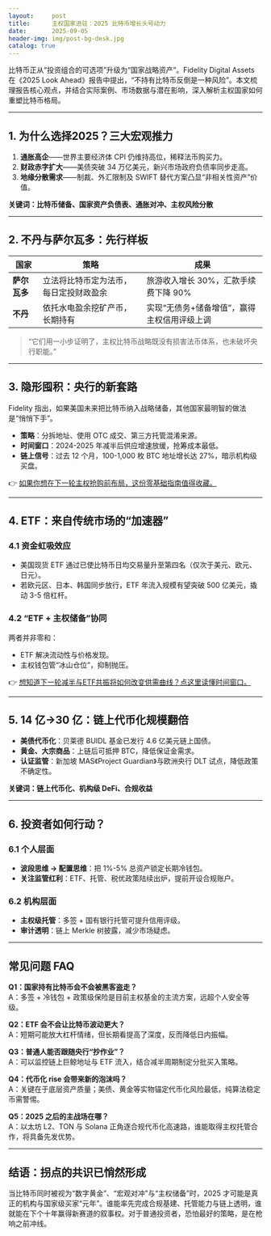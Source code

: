 ```yaml
---
layout:     post
title:      主权国家进驻：2025 比特币增长头号动力
date:       2025-09-05
header-img: img/post-bg-desk.jpg
catalog: true
---
```


比特币正从“投资组合的可选项”升级为“国家战略资产”。Fidelity Digital Assets 在《2025 Look Ahead》报告中提出，“不持有比特币反倒是一种风险”。本文梳理报告核心观点，并结合实际案例、市场数据与潜在影响，深入解析主权国家如何重塑比特币格局。

---

## 1. 为什么选择2025？三大宏观推力

1. **通胀高企**——世界主要经济体 CPI 仍维持高位，稀释法币购买力。  
2. **财政赤字扩大**——美债突破 34 万亿美元，新兴市场政府负债率同步走高。  
3. **地缘分散需求**——制裁、外汇限制及 SWIFT 替代方案凸显“非相关性资产”价值。

**关键词：比特币储备、国家资产负债表、通胀对冲、主权风险分散**

---

## 2. 不丹与萨尔瓦多：先行样板

| 国家 | 策略 | 成果 |
| -- | -- | -- |
| **萨尔瓦多** | 立法将比特币定为法币，每日定投财政盈余 | 旅游收入增长 30%，汇款手续费下降 90% |
| **不丹** | 依托水电盈余挖矿产币，长期持有 | 实现“无债务+储备增值”，赢得主权信用评级上调 |

> “它们用一小步证明了，主权比特币战略既没有损害法币体系，也未破坏央行职能。”

---

## 3. 隐形囤积：央行的新套路

Fidelity 指出，如果美国未来把比特币纳入战略储备，其他国家最明智的做法是“悄悄下手”。

- **策略**：分拆地址、使用 OTC 成交、第三方托管混淆来源。  
- **时间窗口**：2024-2025 年减半后供应增速放缓，抢筹成本最低。  
- **链上信号**：过去 12 个月，100-1,000 枚 BTC 地址增长达 27%，暗示机构级买盘。

👉 [如果你想在下一轮主权抢购前布局，这份零基础指南值得收藏。](https://okxdog.com/)

---

## 4. ETF：来自传统市场的“加速器”

### 4.1 资金虹吸效应

- 美国现货 ETF 通过已使比特币日均交易量升至第四名（仅次于美元、欧元、日元）。  
- 若欧元区、日本、韩国同步放行，ETF 年流入规模有望突破 500 亿美元，撬动 3-5 倍杠杆。

### 4.2 “ETF + 主权储备”协同

两者并非零和：  
- ETF 解决流动性与价格发现。  
- 主权钱包管“冰山仓位”，抑制抛压。

👉 [想知道下一轮减半与ETF共振将如何改变供需曲线？点这里读懂时间窗口。](https://okxdog.com/)

---

## 5. 14 亿→30 亿：链上代币化规模翻倍

- **美债代币化**：贝莱德 BUIDL 基金已发行 4.6 亿美元链上国债。  
- **黄金、大宗商品**：上链后可抵押 BTC，降低保证金需求。  
- **认证监管**：新加坡 MAS《Project Guardian》与欧洲央行 DLT 试点，降低政策不确定性。

**关键词：链上代币化、机构级 DeFi、合规收益**

---

## 6. 投资者如何行动？

### 6.1 个人层面

- **波段思维 → 配置思维**：把 1%-5% 总资产锁定长期冷钱包。  
- **关注监管红利**：ETF、托管、税优政策陆续出炉，提前开设合规账户。

### 6.2 机构层面

- **主权级托管**：多签 + 国有银行托管可提升信用评级。  
- **审计透明**：链上 Merkle 树披露，减少市场疑虑。

---

## 常见问题 FAQ

**Q1：国家持有比特币会不会被黑客盗走？**  
A：多签 + 冷钱包 + 政策级保险是目前主权基金的主流方案，远超个人安全等级。

**Q2：ETF 会不会让比特币波动更大？**  
A：短期可能放大杠杆情绪，但长期看提高了深度，反而降低日内振幅。

**Q3：普通人能否跟随央行“抄作业”？**  
A：可以监控链上巨鲸地址与 ETF 流入，结合减半周期制定分批买入策略。

**Q4：代币化 rise 会带来新的泡沫吗？**  
A：关键在于底层资产质量；美债、黄金等实物锚定代币化风险最低，纯算法稳定币需警惕。

**Q5：2025 之后的主战场在哪？**  
A：以太坊 L2、TON 与 Solana 正角逐合规代币化高速路，谁能取得主权托管合作，将具备先发优势。

---

## 结语：拐点的共识已悄然形成

当比特币同时被视为“数字黄金”、“宏观对冲”与“主权储备”时，2025 才可能是真正的机构与国家级买家“元年”。谁能率先完成合规基建、托管能力与链上透明，谁就能在下个十年赢得新赛道的叙事权。对于普通投资者，恐怕最好的策略，是在枪响之前冲线。